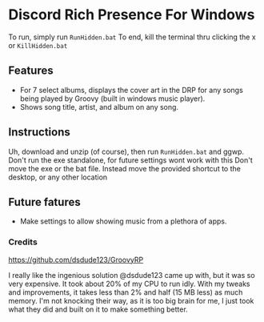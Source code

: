 # Discord Rich Presence For Windows
To run, simply run `RunHidden.bat`
To end, kill the terminal thru clicking the x or `KillHidden.bat`

## Features
* For 7 select albums, displays the cover art in the DRP for any songs being played by Groovy (built in windows music player).
* Shows song title, artist, and album on any song.

## Instructions
Uh, download and unzip (of course), then run `RunHidden.bat` and ggwp.
Don't run the exe standalone, for future settings wont work with this
Don't move the exe or the bat file. Instead move the provided shortcut to the desktop, or any other location

## Future fatures
* Make settings to allow showing music from a plethora of apps.

### Credits
https://github.com/dsdude123/GroovyRP

I really like the ingenious solution @dsdude123 came up with, but it was so very expensive. It took about 20% of my CPU to run idly. With my tweaks and improvements, it takes less than 2% and half (15 MB less) as much memory. I'm not knocking their way, as it is too big brain for me, I just took what they did and built on it to make something better.